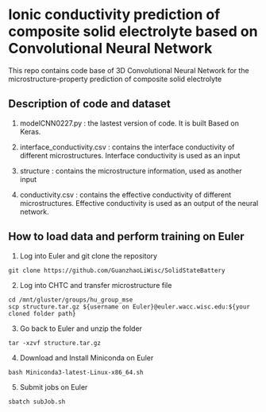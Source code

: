 # Ionic conductivity prediction of composite solid electrolyte based on Convolutional Neural Network

This repo contains code base of 3D Convolutional Neural Network for the microstructure-property prediction of composite solid electrolyte

## Description of code and dataset
1. modelCNN0227.py : the lastest version of code. It is built Based on Keras. 

2. interface_conductivity.csv : contains the interface conductivity of different microstructures. Interface conductivity is used as an input

3. structure : contains the microstructure information, used as another input

4. conductivity.csv : contains the effective conductivity of different microstructures. Effective conductivity is used as an output of the neural network.

## How to load data and perform training on Euler
1. Log into Euler and git clone the repository
```
git clone https://github.com/GuanzhaoLiWisc/SolidStateBattery
```
2. Log into CHTC and transfer microstructure file
```
cd /mnt/gluster/groups/hu_group_mse
scp structure.tar.gz ${username on Euler}@euler.wacc.wisc.edu:${your cloned folder path}
```
3. Go back to Euler and unzip the folder
```
tar -xzvf structure.tar.gz
```
4. Download and Install Miniconda on Euler
```
bash Miniconda3-latest-Linux-x86_64.sh
```
5. Submit jobs on Euler
```
sbatch subJob.sh
```
